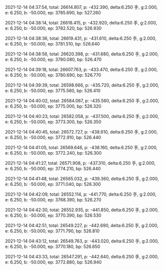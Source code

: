 2021-12-14 04:37:54, total: 26614.807, p: -432.390, delta:6.250 手, g:2.000, e: 6.250, b: -50.000, ep: 3785.690, bp: 527.260

2021-12-14 04:38:14, total: 26618.415, p: -432.920, delta:6.250 手, g:2.000, e: 6.250, b: -50.000, ep: 3782.520, bp: 526.930

2021-12-14 04:38:36, total: 26619.431, p: -431.610, delta:6.250 手, g:2.000, e: 6.250, b: -50.000, ep: 3781.510, bp: 526.640

2021-12-14 04:38:56, total: 26620.398, p: -431.680, delta:6.250 手, g:2.000, e: 6.250, b: -50.000, ep: 3780.080, bp: 526.470

2021-12-14 04:39:18, total: 26607.763, p: -433.470, delta:6.250 手, g:2.000, e: 6.250, b: -50.000, ep: 3780.690, bp: 526.770

2021-12-14 04:39:39, total: 26598.666, p: -435.720, delta:6.250 手, g:2.000, e: 6.250, b: -50.000, ep: 3775.560, bp: 526.410

2021-12-14 04:40:02, total: 26584.067, p: -435.560, delta:6.250 手, g:2.000, e: 6.250, b: -50.000, ep: 3775.000, bp: 526.320

2021-12-14 04:40:23, total: 26582.058, p: -437.500, delta:6.250 手, g:2.000, e: 6.250, b: -50.000, ep: 3773.300, bp: 526.350

2021-12-14 04:40:45, total: 26572.727, p: -438.610, delta:6.250 手, g:2.000, e: 6.250, b: -50.000, ep: 3772.910, bp: 526.440

2021-12-14 04:41:05, total: 26569.646, p: -438.160, delta:6.250 手, g:2.000, e: 6.250, b: -50.000, ep: 3772.240, bp: 526.300

2021-12-14 04:41:27, total: 26571.908, p: -437.310, delta:6.250 手, g:2.000, e: 6.250, b: -50.000, ep: 3774.210, bp: 526.440

2021-12-14 04:41:48, total: 26565.032, p: -439.360, delta:6.250 手, g:2.000, e: 6.250, b: -50.000, ep: 3771.040, bp: 526.300

2021-12-14 04:42:09, total: 26552.114, p: -441.770, delta:6.250 手, g:2.000, e: 6.250, b: -50.000, ep: 3768.390, bp: 526.270

2021-12-14 04:42:30, total: 26552.935, p: -441.850, delta:6.250 手, g:2.000, e: 6.250, b: -50.000, ep: 3770.390, bp: 526.530

2021-12-14 04:42:51, total: 26549.227, p: -442.690, delta:6.250 手, g:2.000, e: 6.250, b: -50.000, ep: 3771.790, bp: 526.810

2021-12-14 04:43:12, total: 26549.763, p: -443.020, delta:6.250 手, g:2.000, e: 6.250, b: -50.000, ep: 3770.180, bp: 526.650

2021-12-14 04:43:33, total: 26547.291, p: -442.640, delta:6.250 手, g:2.000, e: 6.250, b: -50.000, ep: 3772.880, bp: 526.940